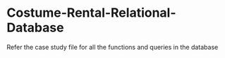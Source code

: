 # Costume-Rental-Relational-Database
Refer the case study file for all the functions and queries in the database
